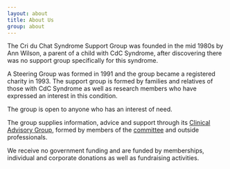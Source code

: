 ```yaml
---
layout: about
title: About Us
group: about
---
```


The Cri du Chat Syndrome Support Group was founded in the mid 1980s by Ann Wilson, a parent of a child with CdC Syndrome, after discovering there was no support group specifically for this syndrome.

A Steering Group was formed in 1991 and the group became a registered charity in 1993. The support group is formed by families and relatives of those with CdC Syndrome as well as research members who have expressed an interest in this condition.

The group is open to anyone who has an interest of need.

The group supplies information, advice and support through its [Clinical Advisory Group](/information/cag.html), formed by members of the [committee](/about/committee.html) and outside professionals.

We receive no government funding and are funded by memberships, individual and corporate donations as well as fundraising activities. 



